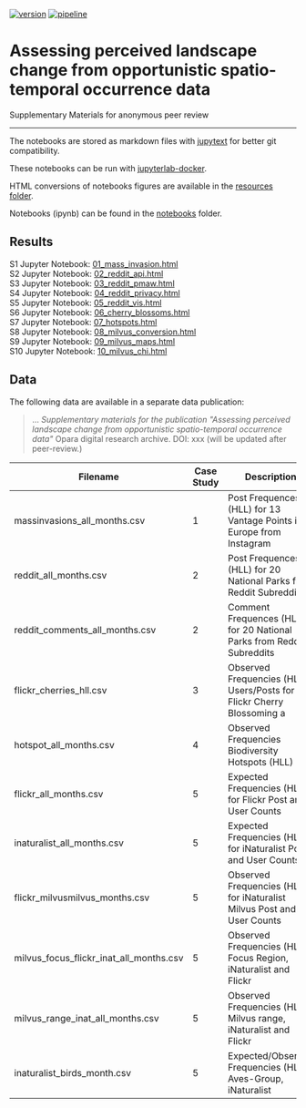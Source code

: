 [![version](https://anonymous-peer12345.github.io/anonymous-peer123456.github.io/resources/html/version.svg)][static-gl-url] [![pipeline](https://anonymous-peer12345.github.io/anonymous-peer123456.github.io/resources/html/pipeline.svg)][static-gl-url]

# Assessing perceived landscape change from opportunistic spatio-temporal occurrence data

Supplementary Materials for anonymous peer review

------

The notebooks are stored as markdown files with [jupytext][1] for better git compatibility.

These notebooks can be run with [jupyterlab-docker][2].

HTML conversions of notebooks figures are available in the [resources folder](https://github.com/anonymous-peer12345/anonymous-peer123456.github.io/tree/main/resources).

Notebooks (ipynb) can be found in the [notebooks](https://github.com/anonymous-peer12345/anonymous-peer123456.github.io/tree/main/notebooks) folder.

## Results

S1 Jupyter Notebook: [01_mass_invasion.html][01]  
S2 Jupyter Notebook: [02_reddit_api.html][02]  
S3 Jupyter Notebook: [03_reddit_pmaw.html][03]  
S4 Jupyter Notebook: [04_reddit_privacy.html][04]  
S5 Jupyter Notebook: [05_reddit_vis.html][05]  
S6 Jupyter Notebook: [06_cherry_blossoms.html][06]  
S7 Jupyter Notebook: [07_hotspots.html][07]  
S8 Jupyter Notebook: [08_milvus_conversion.html][08]  
S9 Jupyter Notebook: [09_milvus_maps.html][09]  
S10 Jupyter Notebook: [10_milvus_chi.html][10]  

## Data

The following data are available in a separate data publication:

> ... _Supplementary materials for the publication "Assessing perceived landscape change from opportunistic 
spatio-temporal occurrence data"_ Opara digital research archive. DOI: xxx (will be updated after peer-review.)

| Filename                                      | Case Study    | Description                                                  | Size     |
| ----------------------------------------------|-------------- | ------------------------------------------------------------ | -------- |
| massinvasions_all_months.csv                  | 1             | Post Frequences (HLL) for 13 Vantage Points in Europe from Instagram | 1.08 MB  |
| reddit_all_months.csv                         | 2             | Post Frequences (HLL) for 20 National Parks from Reddit Subreddits   | 429 KB    |
| reddit_comments_all_months.csv                | 2             | Comment Frequences (HLL) for 20 National Parks from Reddit Subreddits| 1.2 MB   |
| flickr_cherries_hll.csv                       | 3             | Observed Frequencies (HLL) Users/Posts for Flickr Cherry Blossoming a| 181 KB   |
| hotspot_all_months.csv                        | 4             | Observed Frequencies Biodiversity Hotspots (HLL)             | 8.81 MB  |
| flickr_all_months.csv                         | 5             | Expected Frequencies (HLL) for Flickr Post and User Counts   | 941 KB   |
| inaturalist_all_months.csv                    | 5             | Expected Frequencies (HLL) for iNaturalist Post and User Counts       | 990 KB  |
| flickr_milvusmilvus_months.csv                | 5             | Observed Frequencies (HLL) for iNaturalist Milvus Post and User Counts             | 19.69 MB |
| milvus_focus_flickr_inat_all_months.csv       | 5             | Observed Frequencies (HLL) Focus Region, iNaturalist and Flickr   | 1.01 MB  |
| milvus_range_inat_all_months.csv              | 5             | Observed Frequencies (HLL) Milvus range, iNaturalist and Flickr    | 1.24 MB  |
| inaturalist_birds_month.csv                   | 5             | Expected/Observed Frequencies (HLL) Aves-Group, iNaturalist    | 550 KB  |

[1]: https://github.com/mwouts/jupytext
[2]: https://gitlab.vgiscience.de/lbsn/tools/jupyterlab
[01]: https://anonymous-peer12345.github.io/anonymous-peer123456.github.io/resources/html/01_mass_invasion.html
[02]: https://anonymous-peer12345.github.io/anonymous-peer123456.github.io/resources/html/02_reddit_api.html
[03]: https://anonymous-peer12345.github.io/anonymous-peer123456.github.io/resources/html/03_reddit_pmaw.html
[04]: https://anonymous-peer12345.github.io/anonymous-peer123456.github.io/resources/html/04_reddit_privacy.html
[05]: https://anonymous-peer12345.github.io/anonymous-peer123456.github.io/resources/html/05_reddit_vis.html
[06]: https://anonymous-peer12345.github.io/anonymous-peer123456.github.io/resources/html/06_cherry_blossoms.html
[07]: https://anonymous-peer12345.github.io/anonymous-peer123456.github.io/resources/html/07_hotspots.html
[08]: https://anonymous-peer12345.github.io/anonymous-peer123456.github.io/resources/html/08_milvus_conversion.html
[09]: https://anonymous-peer12345.github.io/anonymous-peer123456.github.io/resources/html/09_milvus_maps.html
[10]: https://anonymous-peer12345.github.io/anonymous-peer123456.github.io/resources/html/10_milvus_chi.html
[static-gl-url]: https://gitlab.hrz.tu-chemnitz.de/ad/temporal_landscapes